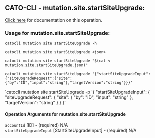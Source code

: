 
## CATO-CLI - mutation.site.startSiteUpgrade:
[Click here](https://api.catonetworks.com/documentation/#mutation-mutation.site.startSiteUpgrade) for documentation on this operation.

### Usage for mutation.site.startSiteUpgrade:

`catocli mutation site startSiteUpgrade -h`

`catocli mutation site startSiteUpgrade <json>`

`catocli mutation site startSiteUpgrade "$(cat < mutation.site.startSiteUpgrade.json)"`

`catocli mutation site startSiteUpgrade '{"startSiteUpgradeInput":{"siteUpgradeRequest":{"site":{"by":"ID","input":"string"},"targetVersion":"string"}}}'`

`catocli mutation site startSiteUpgrade -p '{
    "startSiteUpgradeInput": {
        "siteUpgradeRequest": {
            "site": {
                "by": "ID",
                "input": "string"
            },
            "targetVersion": "string"
        }
    }
}'


#### Operation Arguments for mutation.site.startSiteUpgrade ####

`accountId` [ID] - (required) N/A    
`startSiteUpgradeInput` [StartSiteUpgradeInput] - (required) N/A    

